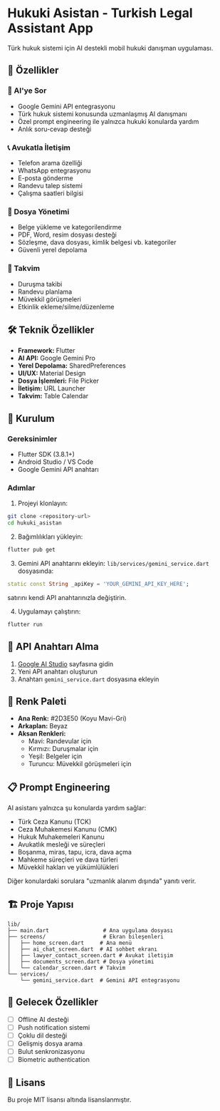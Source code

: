 # Hukuki Asistan - Turkish Legal Assistant App

Türk hukuk sistemi için AI destekli mobil hukuki danışman uygulaması.

## 🚀 Özellikler

### 🤖 AI'ye Sor
- Google Gemini API entegrasyonu
- Türk hukuk sistemi konusunda uzmanlaşmış AI danışmanı
- Özel prompt engineering ile yalnızca hukuki konularda yardım
- Anlık soru-cevap desteği

### 📞 Avukatla İletişim
- Telefon arama özelliği
- WhatsApp entegrasyonu
- E-posta gönderme
- Randevu talep sistemi
- Çalışma saatleri bilgisi

### 📁 Dosya Yönetimi
- Belge yükleme ve kategorilendirme
- PDF, Word, resim dosyası desteği
- Sözleşme, dava dosyası, kimlik belgesi vb. kategoriler
- Güvenli yerel depolama

### 📅 Takvim
- Duruşma takibi
- Randevu planlama
- Müvekkil görüşmeleri
- Etkinlik ekleme/silme/düzenleme

## 🛠️ Teknik Özellikler

- **Framework:** Flutter
- **AI API:** Google Gemini Pro
- **Yerel Depolama:** SharedPreferences
- **UI/UX:** Material Design
- **Dosya İşlemleri:** File Picker
- **İletişim:** URL Launcher
- **Takvim:** Table Calendar

## 📱 Kurulum

### Gereksinimler
- Flutter SDK (3.8.1+)
- Android Studio / VS Code
- Google Gemini API anahtarı

### Adımlar

1. Projeyi klonlayın:
```bash
git clone <repository-url>
cd hukuki_asistan
```

2. Bağımlılıkları yükleyin:
```bash
flutter pub get
```

3. Gemini API anahtarını ekleyin:
`lib/services/gemini_service.dart` dosyasında:
```dart
static const String _apiKey = 'YOUR_GEMINI_API_KEY_HERE';
```
satırını kendi API anahtarınızla değiştirin.

4. Uygulamayı çalıştırın:
```bash
flutter run
```

## 🔑 API Anahtarı Alma

1. [Google AI Studio](https://makersuite.google.com/app/apikey) sayfasına gidin
2. Yeni API anahtarı oluşturun
3. Anahtarı `gemini_service.dart` dosyasına ekleyin

## 🎨 Renk Paleti

- **Ana Renk:** #2D3E50 (Koyu Mavi-Gri)
- **Arkaplan:** Beyaz
- **Aksan Renkleri:** 
  - Mavi: Randevular için
  - Kırmızı: Duruşmalar için
  - Yeşil: Belgeler için
  - Turuncu: Müvekkil görüşmeleri için

## 📋 Prompt Engineering

AI asistanı yalnızca şu konularda yardım sağlar:
- Türk Ceza Kanunu (TCK)
- Ceza Muhakemesi Kanunu (CMK)
- Hukuk Muhakemeleri Kanunu
- Avukatlık mesleği ve süreçleri
- Boşanma, miras, tapu, icra, dava açma
- Mahkeme süreçleri ve dava türleri
- Müvekkil hakları ve yükümlülükleri

Diğer konulardaki sorulara "uzmanlık alanım dışında" yanıtı verir.

## 🏗️ Proje Yapısı

```
lib/
├── main.dart                 # Ana uygulama dosyası
├── screens/                  # Ekran bileşenleri
│   ├── home_screen.dart     # Ana menü
│   ├── ai_chat_screen.dart  # AI sohbet ekranı
│   ├── lawyer_contact_screen.dart # Avukat iletişim
│   ├── documents_screen.dart # Dosya yönetimi
│   └── calendar_screen.dart # Takvim
└── services/
    └── gemini_service.dart  # Gemini API entegrasyonu
```

## 🚧 Gelecek Özellikler

- [ ] Offline AI desteği
- [ ] Push notification sistemi
- [ ] Çoklu dil desteği
- [ ] Gelişmiş dosya arama
- [ ] Bulut senkronizasyonu
- [ ] Biometric authentication

## 📄 Lisans

Bu proje MIT lisansı altında lisanslanmıştır.


